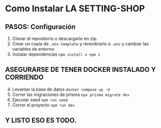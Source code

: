 # Como Instalar LA SETTING-SHOP

## PASOS: Configuración

1. Clonar el repositorio o descargarlo en zip.
2. Crear un copia de ```.env.template``` y renonbrarlo a  ```.env``` y cambiar las variables de entorno
3. Instalar dependencias ```npm install o npm i```

## ASEGURARSE DE TENER DOCKER INSTALADO Y CORRIENDO  

4. Levantar la base de datos ```docker compose up -d```
5. Correr las migraciones de prisma ```npx prisma migrate dev```
6. Ejecutar seed ```npm run seed```
7. Correr el proyecto ```npm run dev```


## Y LISTO ESO ES TODO.
